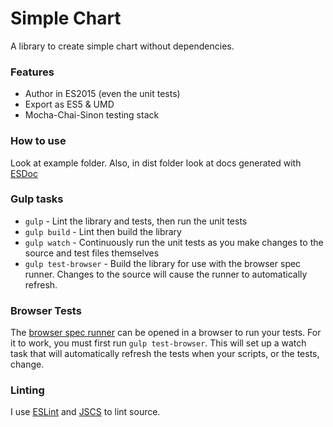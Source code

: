 # Simple Chart


A library to create simple chart without dependencies.

### Features

- Author in ES2015 (even the unit tests)
- Export as ES5 & UMD
- Mocha-Chai-Sinon testing stack

### How to use

Look at example folder. Also, in dist folder look at docs generated with [ESDoc](https://esdoc.org/)

### Gulp tasks

- `gulp` - Lint the library and tests, then run the unit tests
- `gulp build` - Lint then build the library
- `gulp watch` - Continuously run the unit tests as you make changes to the source
   and test files themselves
- `gulp test-browser` - Build the library for use with the browser spec runner.
  Changes to the source will cause the runner to automatically refresh.

### Browser Tests

The [browser spec runner](https://github.com/babel/babel-library-boilerplate/blob/master/test/runner.html)
can be opened in a browser to run your tests. For it to work, you must first run `gulp test-browser`. This
will set up a watch task that will automatically refresh the tests when your scripts, or the tests, change.

### Linting

I use [ESLint](http://eslint.org/)
and [JSCS](http://jscs.info/rules.html) to lint source.